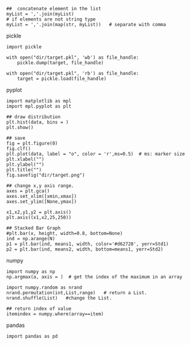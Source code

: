     ##  concatenate element in the list
    myList = ','.join(myList) 
    # if elements are not string type
    myList = ','.join(map(str, myList))   # separate with comma

pickle

    import pickle
    
    with open("dir/target.pkl", 'wb') as file_handle:
        pickle.dump(target, file_handle)
    
    with open("dir/target.pkl", 'rb') as file_handle:
        target = pickle.load(file_handle)


pyplot
    
    import matplotlib as mpl
    import mpl.pyplot as plt
    
    ## draw distribution
    plt.hist(data, bins = )
    plt.show()
    
    ## save
    fig = plt.figure(0)
    fig.clf()
    plt.plot(data, label = "o", color = 'r',ms=0.5)  # ms: marker size
    plt.xlabel("")
    plt.ylabel("")
    plt.title("")
    fig.savefig("dir/target.png")
    
    ## change x,y axis range.
    axes = plt.gca()
    axes.set_xlim([xmin,xmax])
    axes.set_ylim([None,ymax])
    
    x1,x2,y1,y2 = plt.axis()
    plt.axis((x1,x2,25,250))
    
    ## Stacked Bar Graph
    #plt.bar(x, height, width=0.8, bottom=None)
    ind = np.arange(N)
    p1 = plt.bar(ind, means1, width, color='#d62728', yerr=Std1)
    p2 = plt.bar(ind, means2, width, bottom=means1, yerr=Std2)
             
    
    
numpy

    import numpy as np
    np.argmax(a, axis = )  # get the index of the maximum in an array
    
    import numpy.random as nrand 
    nrand.permutation(int,List,range)   # return a List.
    nrand.shuffle(List)   #change the List.
    
    ## return index of value
    itemindex = numpy.where(array==item)

pandas
    
    import pandas as pd
    
